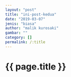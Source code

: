 ```yaml
---
layout: "post"
title: "ini-post-kedua"
date: "2019-03-07"
jenis: "biasa"
author: "malik kurosaki"
gambar: ""
category: []
permalink: /:title
---
```



# {{ page.title }}